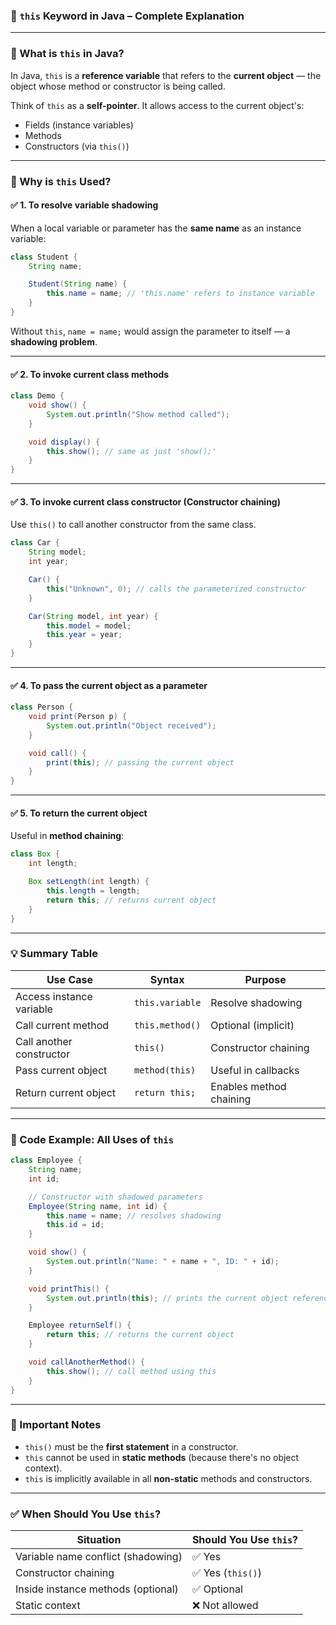 ### 🔑 `this` Keyword in Java – **Complete Explanation**

---

### 📌 What is `this` in Java?

In Java, `this` is a **reference variable** that refers to the **current object** — the object whose method or constructor is being called.

Think of `this` as a **self-pointer**. It allows access to the current object's:

* Fields (instance variables)
* Methods
* Constructors (via `this()`)

---

### 🧠 Why is `this` Used?

#### ✅ 1. To resolve **variable shadowing**

When a local variable or parameter has the **same name** as an instance variable:

```java
class Student {
    String name;

    Student(String name) {
        this.name = name; // 'this.name' refers to instance variable
    }
}
```

Without `this`, `name = name;` would assign the parameter to itself — a **shadowing problem**.

---

#### ✅ 2. To invoke **current class methods**

```java
class Demo {
    void show() {
        System.out.println("Show method called");
    }

    void display() {
        this.show(); // same as just 'show();'
    }
}
```

---

#### ✅ 3. To invoke **current class constructor** (Constructor chaining)

Use `this()` to call another constructor from the same class.

```java
class Car {
    String model;
    int year;

    Car() {
        this("Unknown", 0); // calls the parameterized constructor
    }

    Car(String model, int year) {
        this.model = model;
        this.year = year;
    }
}
```

---

#### ✅ 4. To **pass the current object** as a parameter

```java
class Person {
    void print(Person p) {
        System.out.println("Object received");
    }

    void call() {
        print(this); // passing the current object
    }
}
```

---

#### ✅ 5. To **return the current object**

Useful in **method chaining**:

```java
class Box {
    int length;

    Box setLength(int length) {
        this.length = length;
        return this; // returns current object
    }
}
```

---

### 💡 Summary Table

| Use Case                 | Syntax          | Purpose                 |
| ------------------------ | --------------- | ----------------------- |
| Access instance variable | `this.variable` | Resolve shadowing       |
| Call current method      | `this.method()` | Optional (implicit)     |
| Call another constructor | `this()`        | Constructor chaining    |
| Pass current object      | `method(this)`  | Useful in callbacks     |
| Return current object    | `return this;`  | Enables method chaining |

---

### 📁 Code Example: All Uses of `this`

```java
class Employee {
    String name;
    int id;

    // Constructor with shadowed parameters
    Employee(String name, int id) {
        this.name = name; // resolves shadowing
        this.id = id;
    }

    void show() {
        System.out.println("Name: " + name + ", ID: " + id);
    }

    void printThis() {
        System.out.println(this); // prints the current object reference
    }

    Employee returnSelf() {
        return this; // returns the current object
    }

    void callAnotherMethod() {
        this.show(); // call method using this
    }
}
```

---

### 🛑 Important Notes

* `this()` must be the **first statement** in a constructor.
* `this` cannot be used in **static methods** (because there's no object context).
* `this` is implicitly available in all **non-static** methods and constructors.

---

### ✅ When Should You Use `this`?

| Situation                          | Should You Use `this`? |
| ---------------------------------- | ---------------------- |
| Variable name conflict (shadowing) | ✅ Yes                  |
| Constructor chaining               | ✅ Yes (`this()`)       |
| Inside instance methods (optional) | ✅ Optional             |
| Static context                     | ❌ Not allowed          |

